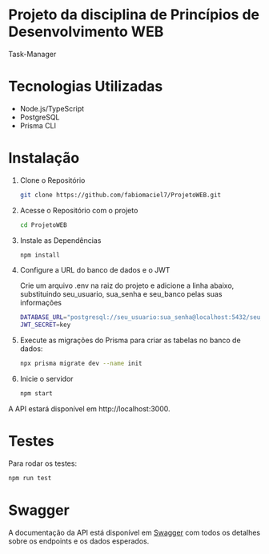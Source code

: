 # Projeto da disciplina de Princípios de Desenvolvimento WEB

Task-Manager

# Tecnologias Utilizadas

- Node.js/TypeScript
- PostgreSQL
- Prisma CLI

# Instalação

1. Clone o Repositório

    ```bash
    git clone https://github.com/fabiomaciel7/ProjetoWEB.git
    ```

2. Acesse o Repositório com o projeto

    ```bash
    cd ProjetoWEB
    ```

3.  Instale as Dependências

    ```bash
    npm install
    ```

4. Configure a URL do banco de dados e o JWT

    Crie um arquivo .env na raiz do projeto e adicione a linha abaixo, substituindo seu_usuario, sua_senha e seu_banco pelas suas informações
  
    ```bash
    DATABASE_URL="postgresql://seu_usuario:sua_senha@localhost:5432/seu_banco"
    JWT_SECRET=key
    ```

6. Execute as migrações do Prisma para criar as tabelas no banco de dados:

    ```bash
    npx prisma migrate dev --name init
    ```

7. Inicie o servidor

    ```bash
    npm start
    ```

A API estará disponível em http://localhost:3000.

# Testes

Para rodar os testes:

```bash
npm run test
```

# Swagger

A documentação da API está disponível em [Swagger](https://app.swaggerhub.com/apis/FABIOMACIEL/Task-Manager/1.0.0) com todos os detalhes sobre os endpoints e os dados esperados.
